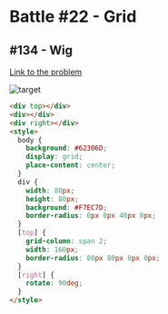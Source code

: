 # Battle #22 - Grid

## #134 - Wig

[Link to the problem](https://cssbattle.dev/play/134)

![target](https://cssbattle.dev/targets/134.png)

```html
<div top></div>
<div></div>
<div right></div>
<style>
  body {
    background: #62306D;
    display: grid;
    place-content: center;
  }
  div {
    width: 80px;
    height: 80px;
    background: #F7EC7D;
    border-radius: 0px 0px 40px 0px;
  }
  [top] {
    grid-column: span 2;
    width: 160px;
    border-radius: 80px 80px 0px 0px;
  }
  [right] {
    rotate: 90deg;
  }
</style>
```
